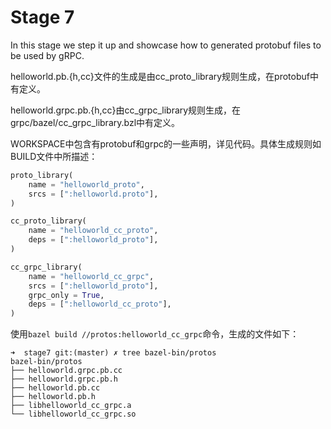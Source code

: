 # Stage 7

In this stage we step it up and showcase how to generated protobuf files to be used by gRPC.

helloworld.pb.{h,cc}文件的生成是由cc_proto_library规则生成，在protobuf中有定义。

helloworld.grpc.pb.{h,cc}由cc_grpc_library规则生成，在grpc/bazel/cc_grpc_library.bzl中有定义。

WORKSPACE中包含有protobuf和grpc的一些声明，详见代码。具体生成规则如BUILD文件中所描述：

```python
proto_library(
    name = "helloworld_proto",
    srcs = [":helloworld.proto"],
)

cc_proto_library(
    name = "helloworld_cc_proto",
    deps = [":helloworld_proto"],
)

cc_grpc_library(
    name = "helloworld_cc_grpc",
    srcs = [":helloworld_proto"],
    grpc_only = True,
    deps = [":helloworld_cc_proto"],
)
```

使用`bazel build //protos:helloworld_cc_grpc`命令，生成的文件如下：

```
➜  stage7 git:(master) ✗ tree bazel-bin/protos
bazel-bin/protos
├── helloworld.grpc.pb.cc
├── helloworld.grpc.pb.h
├── helloworld.pb.cc
├── helloworld.pb.h
├── libhelloworld_cc_grpc.a
└── libhelloworld_cc_grpc.so
```

